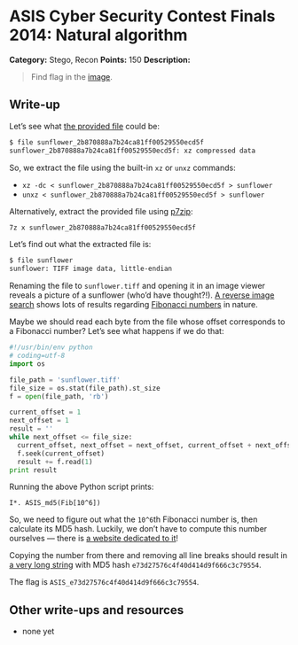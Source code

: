 # ASIS Cyber Security Contest Finals 2014: Natural algorithm

**Category:** Stego, Recon
**Points:** 150
**Description:**

> Find flag in the [image](sunflower_2b870888a7b24ca81ff00529550ecd5f).

## Write-up

Let’s see what [the provided file](sunflower_2b870888a7b24ca81ff00529550ecd5f) could be:

```bash
$ file sunflower_2b870888a7b24ca81ff00529550ecd5f
sunflower_2b870888a7b24ca81ff00529550ecd5f: xz compressed data
```

So, we extract the file using the built-in `xz` or `unxz` commands:

* `xz -dc < sunflower_2b870888a7b24ca81ff00529550ecd5f > sunflower`
* `unxz < sunflower_2b870888a7b24ca81ff00529550ecd5f > sunflower`

Alternatively, extract the provided file using [p7zip](http://p7zip.sourceforge.net/):

```bash
7z x sunflower_2b870888a7b24ca81ff00529550ecd5f
```

Let’s find out what the extracted file is:

```bash
$ file sunflower
sunflower: TIFF image data, little-endian
```

Renaming the file to `sunflower.tiff` and opening it in an image viewer reveals a picture of a sunflower (who’d have thought?!). [A reverse image search](https://goo.gl/XVhPvX) shows lots of results regarding [Fibonacci numbers](https://en.wikipedia.org/wiki/Fibonacci_number) in nature.

Maybe we should read each byte from the file whose offset corresponds to a Fibonacci number? Let’s see what happens if we do that:

```python
#!/usr/bin/env python
# coding=utf-8
import os

file_path = 'sunflower.tiff'
file_size = os.stat(file_path).st_size
f = open(file_path, 'rb')

current_offset = 1
next_offset = 1
result = ''
while next_offset <= file_size:
  current_offset, next_offset = next_offset, current_offset + next_offset
  f.seek(current_offset)
  result += f.read(1)
print result
```

Running the above Python script prints:

```
I*. ASIS_md5(Fib[10^6])
```

So, we need to figure out what the `10^6`th Fibonacci number is, then calculate its MD5 hash. Luckily, we don’t have to compute this number ourselves — there is [a website dedicated to it](http://www.upl.cs.wisc.edu/~bethenco/fibo/)!

Copying the number from there and removing all line breaks should result in [a very long string](https://gist.githubusercontent.com/anonymous/e787672f2f174db5e9cd/raw/2dca7ad19e560fafb5f5d4f8a1246a983891cf16/fibonacci-1000000.txt) with MD5 hash `e73d27576c4f40d414d9f666c3c79554`.

The flag is `ASIS_e73d27576c4f40d414d9f666c3c79554`.

## Other write-ups and resources

* none yet
